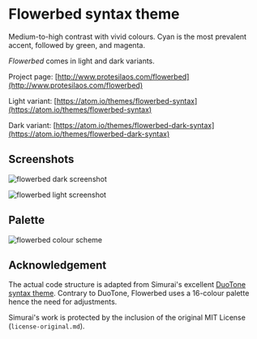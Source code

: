 # Flowerbed syntax theme

Medium-to-high contrast with vivid colours. Cyan is the most prevalent accent, followed by green, and magenta.

*Flowerbed* comes in light and dark variants.

Project page: [http://www.protesilaos.com/flowerbed](http://www.protesilaos.com/flowerbed)

Light variant: [https://atom.io/themes/flowerbed-syntax](https://atom.io/themes/flowerbed-syntax)

Dark variant: [https://atom.io/themes/flowerbed-dark-syntax](https://atom.io/themes/flowerbed-dark-syntax)

## Screenshots

![flowerbed dark screenshot](https://raw.githubusercontent.com/protesilaos/prot16/master/flowerbed/img/flowerbed_dark_sample.png)

![flowerbed light screenshot](https://raw.githubusercontent.com/protesilaos/prot16/master/flowerbed/img/flowerbed_light_sample.png)

## Palette

![flowerbed colour scheme](https://raw.githubusercontent.com/protesilaos/prot16/master/flowerbed/img/flowerbed_colours.png)

## Acknowledgement

The actual code structure is adapted from Simurai's excellent [DuoTone syntax theme](https://github.com/simurai/duotone-syntax). Contrary to DuoTone, Flowerbed uses a 16-colour palette hence the need for adjustments.

Simurai's work is protected by the inclusion of the original MIT License (`license-original.md`).
